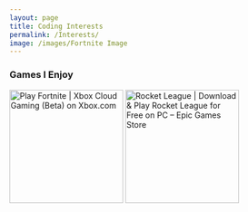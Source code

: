 ```yaml
---
layout: page
title: Coding Interests
permalink: /Interests/
image: /images/Fortnite Image
---
```


### Games I Enjoy
<img src="https://store-images.s-microsoft.com/image/apps.62394.70702278257994163.1152c6f1-f586-40eb-a61e-0f8bad1ee621.3a22a885-cb53-41a8-b9e6-0bc4053a9bac" alt="Play Fortnite | Xbox Cloud Gaming (Beta) on Xbox.com" height =200px width =200px>
<img src="https://cdn2.unrealengine.com/egs-rocketleague-psyonixllc-g1a-00-1920x1080-56ed0f0e908c.jpg" alt="Rocket League | Download &amp; Play Rocket League for Free on PC – Epic Games  Store" height =200px width =200px>
